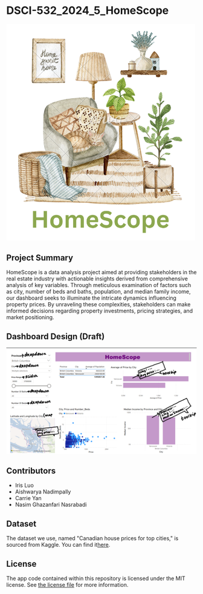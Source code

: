 # DSCI-532_2024_5_HomeScope

<img src="img/HomeScope_img.png" width="500"/>

## Project Summary

HomeScope is a data analysis project aimed at providing stakeholders in the real estate industry with actionable insights derived from comprehensive analysis of key variables. Through meticulous examination of factors such as city, number of beds and baths, population, and median family income, our dashboard seeks to illuminate the intricate dynamics influencing property prices. By unraveling these complexities, stakeholders can make informed decisions regarding property investments, pricing strategies, and market positioning.

## Dashboard Design (Draft)

<img src="img/HomeScope.png" width="700"/>

## Contributors

-   Iris Luo
-   Aishwarya Nadimpally
-   Carrie Yan
-   Nasim Ghazanfari Nasrabadi

## Dataset

The dataset we use, named "Canadian house prices for top cities," is sourced from Kaggle. You can find it[here](https://www.kaggle.com/datasets/jeremylarcher/canadian-house-prices-for-top-cities).

## License

The app code contained within this repository is licensed under the MIT license. See [the license file](LICENSE.md) for more information.
